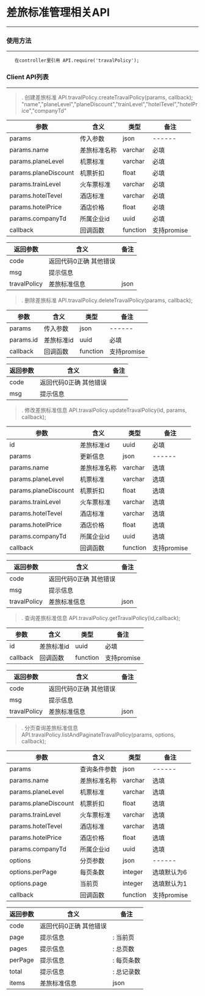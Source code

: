 # 差旅标准管理相关API
---

### 使用方法
---

```
   在controller里引用 API.require('travalPolicy');
```

### Client API列表
---

>. 创建差旅标准 API.travalPolicy.createTravalPolicy(params, callback);  "name","planeLevel","planeDiscount","trainLevel","hotelTevel","hotelPrice","companyTd"

| 参数                                    | 含义               |类型                  | 备注
|------                                 |------               |-----                |------
| params                                | 传入参数             |json              |------
| params.name                        | 差旅标准名称              |varchar               |必填
| params.planeLevel                        | 机票标准               |varchar               |必填
| params.planeDiscount                          |机票折扣            |float               |必填
| params.trainLevel                          |火车票标准           |varchar               |必填
| params.hotelTevel                          |酒店标准           |varchar               |必填
| params.hotelPrice                          |酒店价格           |float               |必填
| params.companyTd                          |所属企业id           |uuid               |必填
| callback                              | 回调函数             |function              |支持promise

| 返回参数 | 含义 | 备注 |
|---------|------|-----|
| code     | 返回代码0正确 其他错误 |
| msg     | 提示信息 |
| travalPolicy   | 差旅标准信息|json

>. 删除差旅标准 API.travalPolicy.deleteTravalPolicy(params, callback);

| 参数                                    | 含义               |类型                  | 备注
|------                                 |------               |-----                |------
| params                                | 传入参数             |json              |------
| params.id                        | 差旅标准id              |uuid               |必填
| callback                              | 回调函数             |function              |支持promise

| 返回参数 | 含义 | 备注 |
|---------|------|-----|
| code     | 返回代码0正确 其他错误 |
| msg     | 提示信息 |

>. 修改差旅标准信息 API.travalPolicy.updateTravalPolicy(id, params, callback);

| 参数                                    | 含义               |类型                  | 备注
|------                                 |------               |-----                |------
| id                                | 差旅标准id             | uuid             |必填
| params                                | 更新信息             |json              |------
| params.name                        | 差旅标准名称              |varchar               |选填
| params.planeLevel                        | 机票标准               |varchar               |选填
| params.planeDiscount                          |机票折扣            |float               |选填
| params.trainLevel                          |火车票标准           |varchar               |选填
| params.hotelTevel                          |酒店标准           |varchar               |选填
| params.hotelPrice                          |酒店价格           |float               |选填
| params.companyTd                          |所属企业id           |uuid               |选填
| callback                              | 回调函数             |function              |支持promise

| 返回参数 | 含义 | 备注 |
|---------|------|-----|
| code     | 返回代码0正确 其他错误 |
| msg     | 提示信息 |
| travalPolicy   | 差旅标准信息|json

>. 查询差旅标准信息 API.travalPolicy.getTravalPolicy(id,callback);

| 参数                                    | 含义               |类型                  | 备注
|------                                 |------               |-----                |------
| id                                | 差旅标准id             | uuid             |必填
| callback                              | 回调函数             |function              |支持promise

| 返回参数 | 含义 | 备注 |
|---------|------|-----|
| code     | 返回代码0正确 其他错误 |
| msg     | 提示信息 |
| travalPolicy   | 差旅标准信息|json

>. 分页查询差旅标准信息 API.travalPolicy.listAndPaginateTravalPolicy(params, options, callback);

| 参数                                    | 含义               |类型                  | 备注
|------                                 |------               |-----                |------
| params                                | 查询条件参数             |json              |------
| params.name                        | 差旅标准名称              |varchar               |选填
| params.planeLevel                        | 机票标准               |varchar               |选填
| params.planeDiscount                          |机票折扣            |float               |选填
| params.trainLevel                          |火车票标准           |varchar               |选填
| params.hotelTevel                          |酒店标准           |varchar               |选填
| params.hotelPrice                          |酒店价格           |float               |选填
| params.companyTd                          |所属企业id           |uuid               |选填
| options                                | 分页参数             |json              |------
| options.perPage                                | 每页条数             |integer              |选填默认为6
| options.page                                | 当前页             |integer              |选填默认为1
| callback                              | 回调函数             |function              |支持promise

| 返回参数 | 含义 | 备注 |
|---------|------|-----|
| code     | 返回代码0正确 其他错误 |
| page     | 提示信息 |: 当前页
| pages     | 提示信息 |: 总页数
| perPage     | 提示信息 |: 每页条数
| total     | 提示信息 |: 总记录数
| items   | 差旅标准信息|json


